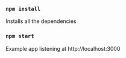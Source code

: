 ### `npm install`
Installs all the dependencies 

### `npm start`
Example app listening at http://localhost:3000

